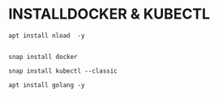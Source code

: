 #   INSTALLDOCKER   &  KUBECTL



```
apt install nload  -y
```

```

snap install docker

```


```
snap install kubectl --classic

```



```
apt install golang -y

```
